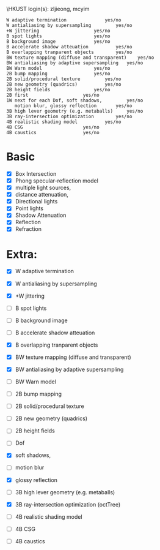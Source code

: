 \HKUST login(s): zljieong, mcyim
```
W adaptive termination				yes/no
W antialiasing by supersampling			yes/no
+W jittering					yes/no
B spot lights					yes/no
B background image				yes/no
B accelerate shadow atteuation			yes/no
B overlapping tranparent objects		yes/no
BW texture mapping (diffuse and transparent)	yes/no
BW antialiasing by adaptive supersampling	yes/no
BW Warn model					yes/no
2B bump mapping					yes/no
2B solid/procedural texture			yes/no
2B new geometry (quadrics)			yes/no
2B height fields				yes/no
2B first 					yes/no
1W next for each Dof, soft shadows, 		yes/no
   motion blur, glossy reflection		yes/no
3B high lever geometry (e.g. metaballs)		yes/no
3B ray-intersection optimization		yes/no
4B realistic shading model			yes/no
4B CSG						yes/no
4B caustics					yes/no
```
# Basic
- [x] Box Intersection
- [x] Phong specular-reflection model
- [x] multiple light sources,
- [x]   distance attenuation,
- [x]   Directional lights
- [x]   Point lights
- [x] Shadow Attenuation	
- [x] Reflection
- [x] Refraction

# Extra:
- [x] W adaptive termination				
- [x] W antialiasing by supersampling			
- [x] +W jittering					
- [ ] B spot lights					
- [ ] B background image				
- [ ] B accelerate shadow atteuation			
- [x] B overlapping tranparent objects		
- [x] BW texture mapping (diffuse and transparent)	
- [x] BW antialiasing by adaptive supersampling	
- [ ] BW Warn model					
- [ ] 2B bump mapping					
- [ ] 2B solid/procedural texture			
- [ ] 2B new geometry (quadrics)			
- [ ] 2B height fields				
- [ ]  Dof 					
- [x]  soft shadows, 		
- [ ]  motion blur
- [x]  glossy reflection		
- [ ] 3B high lever geometry (e.g. metaballs)		
- [x] 3B ray-intersection optimization	(octTree)
- [ ] 4B realistic shading model			

- [ ] 4B CSG						
- [ ] 4B caustics					

